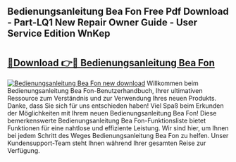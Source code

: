 ## Bedienungsanleitung Bea Fon Free Pdf Download - Part-LQ1 New Repair Owner Guide - User Service Edition WnKep

# <h2><a href="http://df07dqe.blite.top/?on=Bedienungsanleitung+Bea+Fon">🔗Download 👉🔴 Bedienungsanleitung Bea Fon</a></h2>

[![Bedienungsanleitung Bea Fon new download](https://i.imgur.com/lujVjoI.png)](http://df07dqe.blite.top/?on=Bedienungsanleitung+Bea+Fon)
Willkommen beim Bedienungsanleitung Bea Fon-Benutzerhandbuch, Ihrer ultimativen Ressource zum Verständnis und zur Verwendung Ihres neuen Produkts. Danke, dass Sie sich für uns entschieden haben! Viel Spaß beim Erkunden der Möglichkeiten mit Ihrem neuen Bedienungsanleitung Bea Fon! Diese bemerkenswerte Bedienungsanleitung Bea Fon-Funktionsliste bietet Funktionen für eine nahtlose und effiziente Leistung. Wir sind hier, um Ihnen bei jedem Schritt des Weges Bedienungsanleitung Bea Fon zu helfen. Unser Kundensupport-Team steht Ihnen während Ihrer gesamten Reise zur Verfügung.
